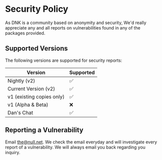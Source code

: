 # Security Policy
As DNK is a community based on anonymity and security, We'd really appreciate any and all reports on vulnerabilities found in any of the packages provided.
## Supported Versions

The following versions are supported for security reports:

| Version | Supported          |
| ------- | ------------------ |
| Nightly (v2) | :white_check_mark: |
| Current Version (v2) | :white_check_mark: |
| v1 (existing copies only) | :white_check_mark: |
| v1 (Alpha & Beta) | :x: |
| Dan's Chat | :white_check_mark: |

## Reporting a Vulnerability

Email [the@null.net](mailto:the@null.net). We check the email everyday and will investigate every report of a vulnerability. We will always email you back regarding you inquiry.
